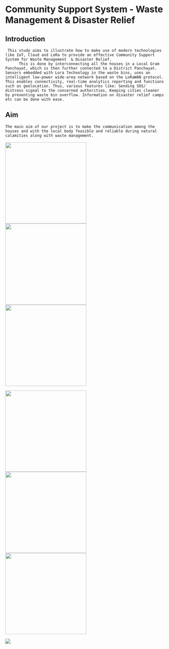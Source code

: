 # Community Support System - Waste Management & Disaster Relief

## Introduction
     This study aims to illustrate how to make use of modern technologies like IoT, Cloud and LoRa to provide an effective Community Support System for Waste Management  & Disaster Relief.
          This is done by interconnecting all the houses in a Local Gram Panchayat, which is then further connected to a District Panchayat. Sensors embedded with Lora Technology in the waste bins, uses an intelligent low-power wide-area network based on the LoRaWAN protocol. This enables connectivity, real-time analytics reporting and functions such as geolocation. Thus, various features like: Sending SOS/ distress signal to the concerned authorities, Keeping cities cleaner by preventing waste bin overflow. Information on disaster relief camps etc can be done with ease.

## Aim 
    The main aim of our project is to make the communication among the houses and with the local body feasible and reliable during natural calamities along with waste management.


<p float="left">
 <img src="https://github.com/ANASDAVOODTK/college-project/blob/main/Login.png" width="256"/>
<img src="https://github.com/ANASDAVOODTK/college-project/blob/main/Home.png?raw=true" width="256"/>
<img src="https://github.com/ANASDAVOODTK/college-project/blob/main/Awareness.png" width="256"/>
</p>
<p float="left">
 <img src="https://github.com/ANASDAVOODTK/college-project/blob/main/Waste%20bin%20fill.png" width="256"/>
<img src="https://github.com/ANASDAVOODTK/college-project/blob/main/Add%20Members.png" width="256"/>
<img src="https://github.com/ANASDAVOODTK/college-project/blob/main/Localbody.png" width="256"/>
</p>
<img src="https://github.com/ANASDAVOODTK/college-project/blob/main/l2%20(1)%201.png"/>

